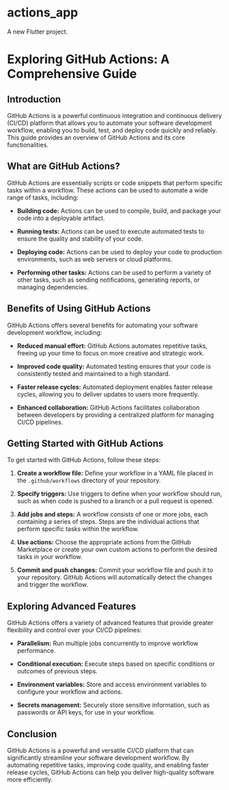 # actions_app

A new Flutter project.


# Exploring GitHub Actions: A Comprehensive Guide

## Introduction

GitHub Actions is a powerful continuous integration and continuous delivery (CI/CD) platform that allows you to automate your software development workflow, enabling you to build, test, and deploy code quickly and reliably. This guide provides an overview of GitHub Actions and its core functionalities.

## What are GitHub Actions?

GitHub Actions are essentially scripts or code snippets that perform specific tasks within a workflow. These actions can be used to automate a wide range of tasks, including:

* **Building code:** Actions can be used to compile, build, and package your code into a deployable artifact.

* **Running tests:** Actions can be used to execute automated tests to ensure the quality and stability of your code.

* **Deploying code:** Actions can be used to deploy your code to production environments, such as web servers or cloud platforms.

* **Performing other tasks:** Actions can be used to perform a variety of other tasks, such as sending notifications, generating reports, or managing dependencies.

## Benefits of Using GitHub Actions

GitHub Actions offers several benefits for automating your software development workflow, including:

* **Reduced manual effort:** GitHub Actions automates repetitive tasks, freeing up your time to focus on more creative and strategic work.

* **Improved code quality:** Automated testing ensures that your code is consistently tested and maintained to a high standard.

* **Faster release cycles:** Automated deployment enables faster release cycles, allowing you to deliver updates to users more frequently.

* **Enhanced collaboration:** GitHub Actions facilitates collaboration between developers by providing a centralized platform for managing CI/CD pipelines.

## Getting Started with GitHub Actions

To get started with GitHub Actions, follow these steps:

1. **Create a workflow file:** Define your workflow in a YAML file placed in the `.github/workflows` directory of your repository.

2. **Specify triggers:** Use triggers to define when your workflow should run, such as when code is pushed to a branch or a pull request is opened.

3. **Add jobs and steps:** A workflow consists of one or more jobs, each containing a series of steps. Steps are the individual actions that perform specific tasks within the workflow.

4. **Use actions:** Choose the appropriate actions from the GitHub Marketplace or create your own custom actions to perform the desired tasks in your workflow.

5. **Commit and push changes:** Commit your workflow file and push it to your repository. GitHub Actions will automatically detect the changes and trigger the workflow.

## Exploring Advanced Features

GitHub Actions offers a variety of advanced features that provide greater flexibility and control over your CI/CD pipelines:

* **Parallelism:** Run multiple jobs concurrently to improve workflow performance.

* **Conditional execution:** Execute steps based on specific conditions or outcomes of previous steps.

* **Environment variables:** Store and access environment variables to configure your workflow and actions.

* **Secrets management:** Securely store sensitive information, such as passwords or API keys, for use in your workflow.

## Conclusion

GitHub Actions is a powerful and versatile CI/CD platform that can significantly streamline your software development workflow. By automating repetitive tasks, improving code quality, and enabling faster release cycles, GitHub Actions can help you deliver high-quality software more efficiently.
